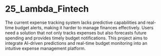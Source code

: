 # 25_Lambda_Fintech



The current expense tracking system lacks predictive capabilities and real-time budget alerts, making it harder to manage finances effectively. Users need a solution that not only tracks expenses but also forecasts future spending and provides timely budget notifications. This project aims to integrate AI-driven predictions and real-time budget monitoring into an intuitive expense management platform.
